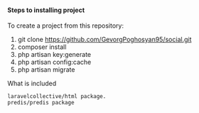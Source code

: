 <h4>Steps to installing project</h4>

To create a project from this repository:

1.  git clone https://github.com/GevorgPoghosyan95/social.git
2.  composer install
3.  php artisan key:generate
4.  php artisan config:cache
5.  php artisan migrate

What is included

    laravelcollective/html package.
    predis/predis package
